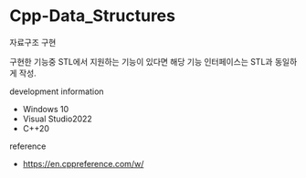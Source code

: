 # Cpp-Data_Structures
자료구조 구현

구현한 기능중 STL에서 지원하는 기능이 있다면 해당 기능 인터페이스는 STL과 동일하게 작성.

development information
- Windows 10
- Visual Studio2022
- C++20

reference
- https://en.cppreference.com/w/
